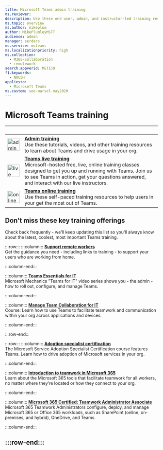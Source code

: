 ```yaml
---
title: Microsoft Teams admin training
ms.reviewer: 
description: Use these end user, admin, and instructor-led training resources and tutorial videos to help you get the most out of Microsoft Teams in your organization.
ms.topic: overview
ms.author: mikeplum
author: MikePlumleyMSFT
audience: admin
manager: serdars
ms.service: msteams
ms.localizationpriority: high
ms.collection: 
  - M365-collaboration
  - remotework
search.appverid: MET150
f1.keywords: 
  - NOCSH
appliesto: 
  - Microsoft Teams
ms.custom: seo-marvel-may2020
---
```

# Microsoft Teams training

| &nbsp; | &nbsp; |
| ------------- | ------------- |
| <img src="/office/media/icons/walkthrough-map-teams.svg" width="40 px" height="40 px" alt="admin training"> | **[Admin training](./itadmin-readiness.md)** </br> Use these tutorials, videos, and other training resources to learn about Teams and drive usage in your org. 
| <img src="/office/media/icons/education-tutorial-teams.svg" width="40 px" height="40 px" alt="live training"> | **[Teams live training](./instructor-led-training-teams-landing-page.yml)** </br> Microsoft-hosted free, live, online training classes designed to get you up and running with Teams. Join us to see Teams in action, get your questions answered, and interact with our live instructors. 
| <img src="/office/media/icons/user.svg" width="40 px" height="40 px" alt="online training" > | **[Teams online training](https://support.office.com/article/microsoft-teams-video-training-4f108e54-240b-4351-8084-b1089f0d21d7)** </br> Use these self-paced training resources to help users in your get the most out of Teams. |

## Don't miss these key training offerings

Check back frequently - we'll keep updating this list so you'll always know about the latest, coolest, most important Teams training.

:::row:::
   :::column:::
   **[Support remote workers](./support-remote-work-with-teams.md)** </br>
   Get the guidance you need - including links to training - to support your users who are working from home.

   :::column-end:::

   :::column:::
   **[Teams Essentials for IT](https://aka.ms/MicrosoftTeamsforIT)** </br>
   Microsoft Mechanics "Teams for IT" video series shows you - the admin - how to roll out, configure, and manage Teams.

   :::column-end:::

   :::column:::
   **[Manage Team Collaboration for IT](/learn/paths/m365-manage-team-collaboration)** </br>
   Course: Learn how to use Teams to facilitate teamwork and communication within your org across applications and devices.

   :::column-end:::

:::row-end:::

:::row:::
   :::column:::
   **[Adoption specialist certification](/learn/paths/m365-service-adoption/)** </br>
   The Microsoft Service Adoption Specialist Certification course features Teams. Learn how to drive adoption of Microsoft services in your org.

   :::column-end:::

   :::column:::
   **[Introduction to teamwork in Microsoft 365](/learn/modules/intro-to-teamwork-in-m365/index)** </br>
   Learn about the Microsoft 365 tools that facilitate teamwork for all workers, no matter where they're located or how they connect to your org.

   :::column-end:::

   :::column:::
   **[Microsoft 365 Certified: Teamwork Administrator Associate](https://www.microsoft.com/learning/m365-teamwork-administrator.aspx)** </br>
   Microsoft 365 Teamwork Administrators configure, deploy, and manage Microsoft 365 or Office 365 workloads, such as SharePoint (online, on-premises, and hybrid), OneDrive, and Teams.

   :::column-end:::

:::row-end:::
---
